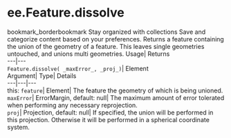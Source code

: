  
#  ee.Feature.dissolve 
bookmark_borderbookmark Stay organized with collections  Save and categorize content based on your preferences.
Returns a feature containing the union of the geometry of a feature. This leaves single geometries untouched, and unions multi geometries. 
Usage| Returns  
---|---  
`Feature.dissolve( _maxError_, _proj_)`| Element  
Argument| Type| Details  
---|---|---  
this: `feature`| Element| The feature the geometry of which is being unioned.  
`maxError`| ErrorMargin, default: null| The maximum amount of error tolerated when performing any necessary reprojection.  
`proj`| Projection, default: null| If specified, the union will be performed in this projection. Otherwise it will be performed in a spherical coordinate system.  
